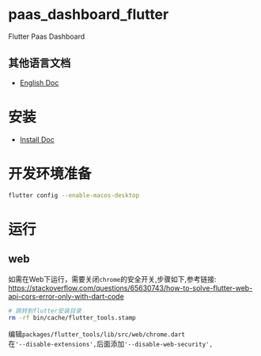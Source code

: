 # paas_dashboard_flutter

Flutter Paas Dashboard

## 其他语言文档
- [English Doc](README_en.md)

# 安装
- [Install Doc](install.md)

# 开发环境准备
```bash
flutter config --enable-macos-desktop
```

# 运行
## web
如需在Web下运行，需要关闭`chrome`的安全开关,步骤如下,参考链接: https://stackoverflow.com/questions/65630743/how-to-solve-flutter-web-api-cors-error-only-with-dart-code
```bash
# 跳转到flutter安装目录
rm -rf bin/cache/flutter_tools.stamp
```
编辑`packages/flutter_tools/lib/src/web/chrome.dart`<br/>
在`'--disable-extensions',`后面添加`'--disable-web-security',`
